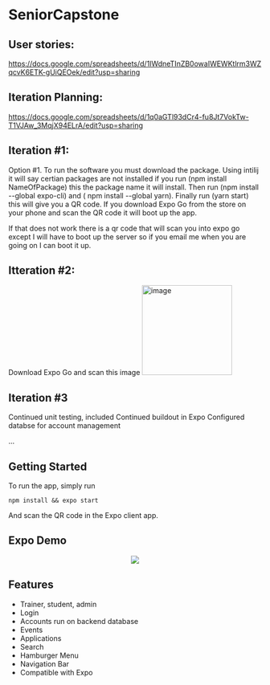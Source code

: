 # SeniorCapstone
## User stories:
https://docs.google.com/spreadsheets/d/1IWdneTInZB0owaIWEWKtlrm3WZqcvK6ETK-gUiQEOek/edit?usp=sharing

## Iteration Planning:
https://docs.google.com/spreadsheets/d/1q0aGTl93dCr4-fu8Jt7VokTw-T1VJAw_3MqjX94ELrA/edit?usp=sharing

## Iteration #1:
Option #1. To run the software you must download the package. Using intilij it will say certian packages are not installed if you run (npm install NameOfPackage) this the package name it will install. Then run (npm install --global expo-cli) and ( npm install --global yarn). Finally run (yarn start) this will give you a QR code. If you download Expo Go from the store on your phone and scan the QR code it will boot up the app. 


If that does not work there is a qr code that will scan you into expo go except I will have to boot up the server so if you email me when you are going on I can boot it up.  

## Itteration #2:
Download Expo Go and scan this image
<img width="179" alt="image" src="https://user-images.githubusercontent.com/42981247/160029696-ca45e9d6-ad15-48e6-a0c1-1a0626c81dcb.png">


## Iteration #3

Continued unit testing, included
Continued buildout in Expo
Configured databse for account management

...

## Getting Started
To run the app, simply run

``` npm install && expo start ```

And scan the QR code in the Expo client app.

## Expo Demo
<center><a href=""><img src="https://www.instamobile.io/wp-content/uploads/2019/07/Screen-Shot-2019-07-22-at-8.20.29-PM.png" /></a></center>

## Features

- Trainer, student, admin
- Login
- Accounts run on backend database
- Events
- Applications
- Search
- Hamburger Menu
- Navigation Bar
- Compatible with Expo
